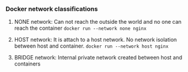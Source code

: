### Docker network classifications
1. NONE network: Can not reach the outside the world and no one can reach the container
`docker run --network none nginx`

2. HOST network: It is attach to a host network. No network isolation between host and container.
`docker run --network host nginx`

3. BRIDGE network: Internal private network created between host and containers
